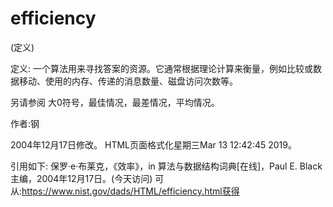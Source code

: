 # efficiency


(定义)



定义:
一个算法用来寻找答案的资源。它通常根据理论计算来衡量，例如比较或数据移动、使用的内存、传递的消息数量、磁盘访问次数等。



另请参阅
大0符号，最佳情况，最差情况，平均情况。


作者:钢







2004年12月17日修改。
HTML页面格式化星期三Mar 13 12:42:45 2019。



引用如下:
保罗·e·布莱克，《效率》，in
算法与数据结构词典[在线]，Paul E. Black主编，2004年12月17日。(今天访问)
可从:https://www.nist.gov/dads/HTML/efficiency.html获得
